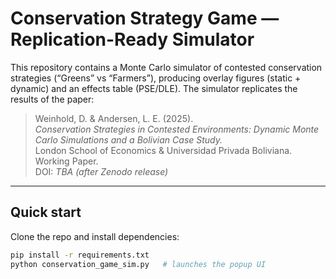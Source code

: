 # Conservation Strategy Game — Replication-Ready Simulator

This repository contains a Monte Carlo simulator of contested conservation strategies (“Greens” vs “Farmers”), producing overlay figures (static + dynamic) and an effects table (PSE/DLE). The simulator replicates the results of the paper:

> Weinhold, D. & Andersen, L. E. (2025).  
> *Conservation Strategies in Contested Environments: Dynamic Monte Carlo Simulations and a Bolivian Case Study.*  
> London School of Economics & Universidad Privada Boliviana. Working Paper.  
> DOI: _TBA (after Zenodo release)_

---

## Quick start

Clone the repo and install dependencies:

```bash
pip install -r requirements.txt
python conservation_game_sim.py   # launches the popup UI